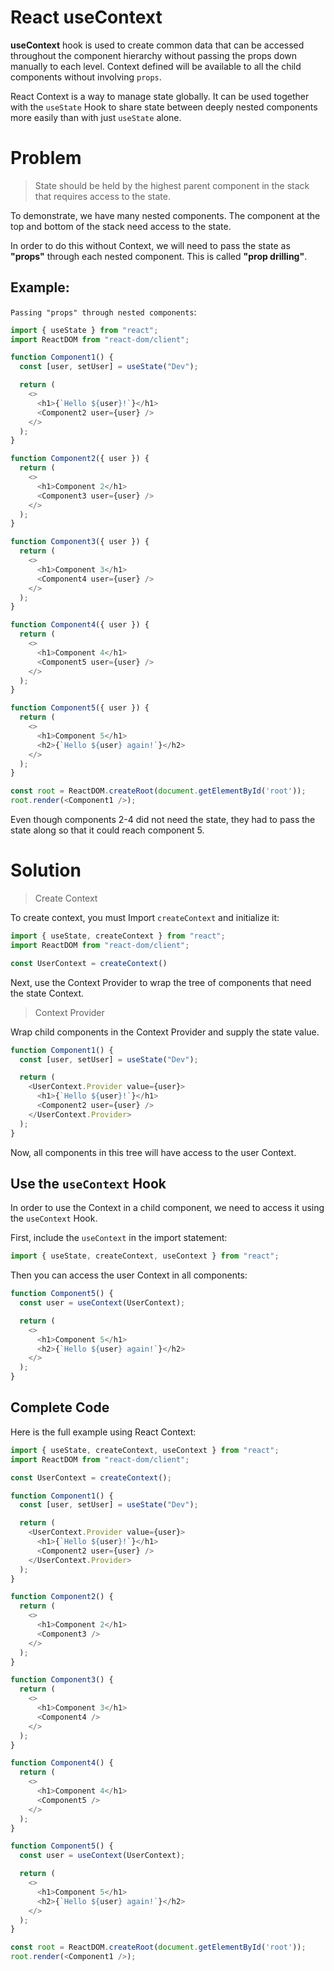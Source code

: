 # React useContext
**useContext** hook is used to create common data that can be accessed throughout the component hierarchy without passing the props down manually to each level. Context defined will be available to all the child components without involving `props`.

React Context is a way to manage state globally. It can be used together with the `useState` Hook to share state between deeply nested components more easily than with just `useState` alone.

# Problem
> State should be held by the highest parent component in the stack that requires access to the state.

To demonstrate, we have many nested components. The component at the top and bottom of the stack need access to the state.

In order to do this without Context, we will need to pass the state as **"props"** through each nested component. This is called **"prop drilling"**.

## Example: 

`Passing "props" through nested components`:

```js
import { useState } from "react";
import ReactDOM from "react-dom/client";

function Component1() {
  const [user, setUser] = useState("Dev");

  return (
    <>
      <h1>{`Hello ${user}!`}</h1>
      <Component2 user={user} />
    </>
  );
}

function Component2({ user }) {
  return (
    <>
      <h1>Component 2</h1>
      <Component3 user={user} />
    </>
  );
}

function Component3({ user }) {
  return (
    <>
      <h1>Component 3</h1>
      <Component4 user={user} />
    </>
  );
}

function Component4({ user }) {
  return (
    <>
      <h1>Component 4</h1>
      <Component5 user={user} />
    </>
  );
}

function Component5({ user }) {
  return (
    <>
      <h1>Component 5</h1>
      <h2>{`Hello ${user} again!`}</h2>
    </>
  );
}

const root = ReactDOM.createRoot(document.getElementById('root'));
root.render(<Component1 />);
```
Even though components 2-4 did not need the state, they had to pass the state along so that it could reach component 5.

# Solution
> Create Context

To create context, you must Import `createContext` and initialize it:

```js
import { useState, createContext } from "react";
import ReactDOM from "react-dom/client";

const UserContext = createContext()
```
Next, use the Context Provider to wrap the tree of components that need the state Context.

> Context Provider

Wrap child components in the Context Provider and supply the state value.

```js
function Component1() {
  const [user, setUser] = useState("Dev");

  return (
    <UserContext.Provider value={user}>
      <h1>{`Hello ${user}!`}</h1>
      <Component2 user={user} />
    </UserContext.Provider>
  );
}
```
Now, all components in this tree will have access to the user Context.

## Use the `useContext` Hook

In order to use the Context in a child component, we need to access it using the `useContext` Hook.

First, include the `useContext` in the import statement:

```js
import { useState, createContext, useContext } from "react";
```
Then you can access the user Context in all components:

```js
function Component5() {
  const user = useContext(UserContext);

  return (
    <>
      <h1>Component 5</h1>
      <h2>{`Hello ${user} again!`}</h2>
    </>
  );
}
```
## Complete Code

Here is the full example using React Context:

```js
import { useState, createContext, useContext } from "react";
import ReactDOM from "react-dom/client";

const UserContext = createContext();

function Component1() {
  const [user, setUser] = useState("Dev");

  return (
    <UserContext.Provider value={user}>
      <h1>{`Hello ${user}!`}</h1>
      <Component2 user={user} />
    </UserContext.Provider>
  );
}

function Component2() {
  return (
    <>
      <h1>Component 2</h1>
      <Component3 />
    </>
  );
}

function Component3() {
  return (
    <>
      <h1>Component 3</h1>
      <Component4 />
    </>
  );
}

function Component4() {
  return (
    <>
      <h1>Component 4</h1>
      <Component5 />
    </>
  );
}

function Component5() {
  const user = useContext(UserContext);

  return (
    <>
      <h1>Component 5</h1>
      <h2>{`Hello ${user} again!`}</h2>
    </>
  );
}

const root = ReactDOM.createRoot(document.getElementById('root'));
root.render(<Component1 />);
```

